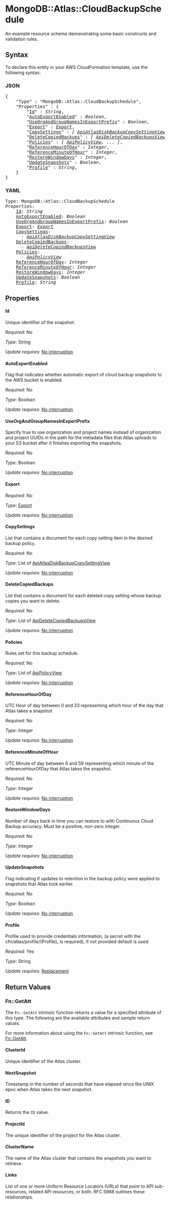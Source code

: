# MongoDB::Atlas::CloudBackupSchedule

An example resource schema demonstrating some basic constructs and validation rules.

## Syntax

To declare this entity in your AWS CloudFormation template, use the following syntax:

### JSON

<pre>
{
    "Type" : "MongoDB::Atlas::CloudBackupSchedule",
    "Properties" : {
        "<a href="#id" title="Id">Id</a>" : <i>String</i>,
        "<a href="#autoexportenabled" title="AutoExportEnabled">AutoExportEnabled</a>" : <i>Boolean</i>,
        "<a href="#useorgandgroupnamesinexportprefix" title="UseOrgAndGroupNamesInExportPrefix">UseOrgAndGroupNamesInExportPrefix</a>" : <i>Boolean</i>,
        "<a href="#export" title="Export">Export</a>" : <i><a href="export.md">Export</a></i>,
        "<a href="#copysettings" title="CopySettings">CopySettings</a>" : <i>[ <a href="apiatlasdiskbackupcopysettingview.md">ApiAtlasDiskBackupCopySettingView</a>, ... ]</i>,
        "<a href="#deletecopiedbackups" title="DeleteCopiedBackups">DeleteCopiedBackups</a>" : <i>[ <a href="apideletecopiedbackupsview.md">ApiDeleteCopiedBackupsView</a>, ... ]</i>,
        "<a href="#policies" title="Policies">Policies</a>" : <i>[ <a href="apipolicyview.md">ApiPolicyView</a>, ... ]</i>,
        "<a href="#referencehourofday" title="ReferenceHourOfDay">ReferenceHourOfDay</a>" : <i>Integer</i>,
        "<a href="#referenceminuteofhour" title="ReferenceMinuteOfHour">ReferenceMinuteOfHour</a>" : <i>Integer</i>,
        "<a href="#restorewindowdays" title="RestoreWindowDays">RestoreWindowDays</a>" : <i>Integer</i>,
        "<a href="#updatesnapshots" title="UpdateSnapshots">UpdateSnapshots</a>" : <i>Boolean</i>,
        "<a href="#profile" title="Profile">Profile</a>" : <i>String</i>,
    }
}
</pre>

### YAML

<pre>
Type: MongoDB::Atlas::CloudBackupSchedule
Properties:
    <a href="#id" title="Id">Id</a>: <i>String</i>
    <a href="#autoexportenabled" title="AutoExportEnabled">AutoExportEnabled</a>: <i>Boolean</i>
    <a href="#useorgandgroupnamesinexportprefix" title="UseOrgAndGroupNamesInExportPrefix">UseOrgAndGroupNamesInExportPrefix</a>: <i>Boolean</i>
    <a href="#export" title="Export">Export</a>: <i><a href="export.md">Export</a></i>
    <a href="#copysettings" title="CopySettings">CopySettings</a>: <i>
      - <a href="apiatlasdiskbackupcopysettingview.md">ApiAtlasDiskBackupCopySettingView</a></i>
    <a href="#deletecopiedbackups" title="DeleteCopiedBackups">DeleteCopiedBackups</a>: <i>
      - <a href="apideletecopiedbackupsview.md">ApiDeleteCopiedBackupsView</a></i>
    <a href="#policies" title="Policies">Policies</a>: <i>
      - <a href="apipolicyview.md">ApiPolicyView</a></i>
    <a href="#referencehourofday" title="ReferenceHourOfDay">ReferenceHourOfDay</a>: <i>Integer</i>
    <a href="#referenceminuteofhour" title="ReferenceMinuteOfHour">ReferenceMinuteOfHour</a>: <i>Integer</i>
    <a href="#restorewindowdays" title="RestoreWindowDays">RestoreWindowDays</a>: <i>Integer</i>
    <a href="#updatesnapshots" title="UpdateSnapshots">UpdateSnapshots</a>: <i>Boolean</i>
    <a href="#profile" title="Profile">Profile</a>: <i>String</i>
</pre>

## Properties

#### Id

Unique identifier of the snapshot.

_Required_: No

_Type_: String

_Update requires_: [No interruption](https://docs.aws.amazon.com/AWSCloudFormation/latest/UserGuide/using-cfn-updating-stacks-update-behaviors.html#update-no-interrupt)

#### AutoExportEnabled

Flag that indicates whether automatic export of cloud backup snapshots to the AWS bucket is enabled.

_Required_: No

_Type_: Boolean

_Update requires_: [No interruption](https://docs.aws.amazon.com/AWSCloudFormation/latest/UserGuide/using-cfn-updating-stacks-update-behaviors.html#update-no-interrupt)

#### UseOrgAndGroupNamesInExportPrefix

Specify true to use organization and project names instead of organization and project UUIDs in the path for the metadata files that Atlas uploads to your S3 bucket after it finishes exporting the snapshots.

_Required_: No

_Type_: Boolean

_Update requires_: [No interruption](https://docs.aws.amazon.com/AWSCloudFormation/latest/UserGuide/using-cfn-updating-stacks-update-behaviors.html#update-no-interrupt)

#### Export

_Required_: No

_Type_: <a href="export.md">Export</a>

_Update requires_: [No interruption](https://docs.aws.amazon.com/AWSCloudFormation/latest/UserGuide/using-cfn-updating-stacks-update-behaviors.html#update-no-interrupt)

#### CopySettings

List that contains a document for each copy setting item in the desired backup policy.

_Required_: No

_Type_: List of <a href="apiatlasdiskbackupcopysettingview.md">ApiAtlasDiskBackupCopySettingView</a>

_Update requires_: [No interruption](https://docs.aws.amazon.com/AWSCloudFormation/latest/UserGuide/using-cfn-updating-stacks-update-behaviors.html#update-no-interrupt)

#### DeleteCopiedBackups

List that contains a document for each deleted copy setting whose backup copies you want to delete.

_Required_: No

_Type_: List of <a href="apideletecopiedbackupsview.md">ApiDeleteCopiedBackupsView</a>

_Update requires_: [No interruption](https://docs.aws.amazon.com/AWSCloudFormation/latest/UserGuide/using-cfn-updating-stacks-update-behaviors.html#update-no-interrupt)

#### Policies

Rules set for this backup schedule.

_Required_: No

_Type_: List of <a href="apipolicyview.md">ApiPolicyView</a>

_Update requires_: [No interruption](https://docs.aws.amazon.com/AWSCloudFormation/latest/UserGuide/using-cfn-updating-stacks-update-behaviors.html#update-no-interrupt)

#### ReferenceHourOfDay

UTC Hour of day between 0 and 23 representing which hour of the day that Atlas takes a snapshot

_Required_: No

_Type_: Integer

_Update requires_: [No interruption](https://docs.aws.amazon.com/AWSCloudFormation/latest/UserGuide/using-cfn-updating-stacks-update-behaviors.html#update-no-interrupt)

#### ReferenceMinuteOfHour

UTC Minute of day between 0 and 59 representing which minute of the referenceHourOfDay that Atlas takes the snapshot.

_Required_: No

_Type_: Integer

_Update requires_: [No interruption](https://docs.aws.amazon.com/AWSCloudFormation/latest/UserGuide/using-cfn-updating-stacks-update-behaviors.html#update-no-interrupt)

#### RestoreWindowDays

Number of days back in time you can restore to with Continuous Cloud Backup accuracy. Must be a positive, non-zero integer.

_Required_: No

_Type_: Integer

_Update requires_: [No interruption](https://docs.aws.amazon.com/AWSCloudFormation/latest/UserGuide/using-cfn-updating-stacks-update-behaviors.html#update-no-interrupt)

#### UpdateSnapshots

Flag indicating if updates to retention in the backup policy were applied to snapshots that Atlas took earlier. 

_Required_: No

_Type_: Boolean

_Update requires_: [No interruption](https://docs.aws.amazon.com/AWSCloudFormation/latest/UserGuide/using-cfn-updating-stacks-update-behaviors.html#update-no-interrupt)

#### Profile

Profile used to provide credentials information, (a secret with the cfn/atlas/profile/{Profile}, is required), if not provided default is used

_Required_: Yes

_Type_: String

_Update requires_: [Replacement](https://docs.aws.amazon.com/AWSCloudFormation/latest/UserGuide/using-cfn-updating-stacks-update-behaviors.html#update-replacement)

## Return Values

### Fn::GetAtt

The `Fn::GetAtt` intrinsic function returns a value for a specified attribute of this type. The following are the available attributes and sample return values.

For more information about using the `Fn::GetAtt` intrinsic function, see [Fn::GetAtt](https://docs.aws.amazon.com/AWSCloudFormation/latest/UserGuide/intrinsic-function-reference-getatt.html).

#### ClusterId

Unique identifier of the Atlas cluster.

#### NextSnapshot

Timestamp in the number of seconds that have elapsed since the UNIX epoc when Atlas takes the next snapshot.

#### ID

Returns the <code>ID</code> value.

#### ProjectId

The unique identifier of the project for the Atlas cluster.

#### ClusterName

The name of the Atlas cluster that contains the snapshots you want to retrieve.

#### Links

List of one or more Uniform Resource Locators (URLs) that point to API sub-resources, related API resources, or both. RFC 5988 outlines these relationships.

